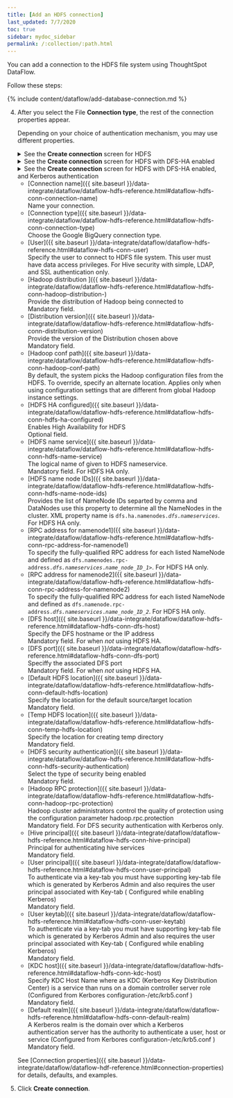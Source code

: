 ```yaml
---
title: [Add an HDFS connection]
last_updated: 7/7/2020
toc: true
sidebar: mydoc_sidebar
permalink: /:collection/:path.html
---
```

You can add a connection to the HDFS file system using ThoughtSpot DataFlow.

Follow these steps:

{% include content/dataflow/add-database-connection.md %}

4. After you select the File **Connection type**, the rest of the connection properties appear.

   Depending on your choice of authentication mechanism, you may use different properties.


   <details>
     <summary>See the <strong>Create connection</strong> screen for HDFS</summary>
     <p>
      <img src="../../images/dataflow-hdfs-create.png" alt="Add a connection to HDFS" /></p>
   </details>

   <details>
     <summary>See the <strong>Create connection</strong> screen for HDFS with DFS-HA enabled</summary>
     <p>
      <img src="../../images/dataflow-hdfs-dfs-ha-create.png" alt="Add a connection to HDFS with DFS-HA" /></p>
   </details>

   <details>
     <summary>See the <strong>Create connection</strong> screen for HDFS with DFS-HA enabled, and Kerberos authentication</summary>
     <p>
      <img src="../../images/dataflow-hdfs-dfs-ha-kerberos-create.png" alt="Add a connection to HDFS with DFS-HA and Kerberos authentication" /></p>
   </details>

   * [Connection name]({{ site.baseurl }}/data-integrate/dataflow/dataflow-hdfs-reference.html#dataflow-hdfs-conn-connection-name)<br/>Name your connection.
   * [Connection type]({{ site.baseurl }}/data-integrate/dataflow/dataflow-hdfs-reference.html#dataflow-hdfs-conn-connection-type)<br/>Choose the Google BigQuery connection type.
   * [User]({{ site.baseurl }}/data-integrate/dataflow/dataflow-hdfs-reference.html#dataflow-hdfs-conn-user)<br/>Specify the user to connect to HDFS file system. This user must have data access privileges. For Hive security with simple, LDAP, and SSL authentication only.
   * [Hadoop distribution ]({{ site.baseurl }}/data-integrate/dataflow/dataflow-hdfs-reference.html#dataflow-hdfs-conn-hadoop-distribution-)<br/>Provide the distribution of Hadoop being connected to<br/>Mandatory field.
   * [Distribution version]({{ site.baseurl }}/data-integrate/dataflow/dataflow-hdfs-reference.html#dataflow-hdfs-conn-distribution-version)<br/>Provide the version of the Distribution chosen above<br/>Mandatory field.
   * [Hadoop conf path]({{ site.baseurl }}/data-integrate/dataflow/dataflow-hdfs-reference.html#dataflow-hdfs-conn-hadoop-conf-path)<br/>By default, the system picks the Hadoop configuration files from the HDFS. To override, specify an alternate location. Applies only when using configuration settings that are different from global Hadoop instance settings.
   * [HDFS HA configured]({{ site.baseurl }}/data-integrate/dataflow/dataflow-hdfs-reference.html#dataflow-hdfs-conn-hdfs-ha-configured)<br/>Enables High Availability for HDFS<br/>Optional field.
   * [HDFS name service]({{ site.baseurl }}/data-integrate/dataflow/dataflow-hdfs-reference.html#dataflow-hdfs-conn-hdfs-name-service)<br/>The logical name of given to HDFS nameservice. <br/>Mandatory field. For HDFS HA only.
   * [HDFS name node IDs]({{ site.baseurl }}/data-integrate/dataflow/dataflow-hdfs-reference.html#dataflow-hdfs-conn-hdfs-name-node-ids)<br/>Provides the list of NameNode IDs separted by comma and DataNodes use this property to determine all the NameNodes in the cluster. XML property name is <code>dfs.ha.namenodes.<em>dfs.nameservices</em></code>. For HDFS HA only.
   * [RPC address for namenode1]({{ site.baseurl }}/data-integrate/dataflow/dataflow-hdfs-reference.html#dataflow-hdfs-conn-rpc-address-for-namenode1)<br/>To specify the fully-qualified RPC address for each listed NameNode and defined as <code>dfs.namenodes.rpc-address.<em>dfs.nameservices</em>.<em>name_node_ID_1></em></code>. For HDFS HA only.
   * [RPC address for namenode2]({{ site.baseurl }}/data-integrate/dataflow/dataflow-hdfs-reference.html#dataflow-hdfs-conn-rpc-address-for-namenode2)<br/>To specify the fully-qualified RPC address for each listed NameNode and defined as <code>dfs.namenode.rpc-address.<em>dfs.nameservices</em>.<em>name_node_ID_2</em></code>. For HDFS HA only.
   * [DFS host]({{ site.baseurl }}/data-integrate/dataflow/dataflow-hdfs-reference.html#dataflow-hdfs-conn-dfs-host)<br/>Specify the DFS hostname or the IP address<br/>Mandatory field. For when <em>not</em> using HDFS HA.
   * [DFS port]({{ site.baseurl }}/data-integrate/dataflow/dataflow-hdfs-reference.html#dataflow-hdfs-conn-dfs-port)<br/>Speciffy the associated DFS port<br/>Mandatory field. For when <em>not</em> using HDFS HA.
   * [Default HDFS location]({{ site.baseurl }}/data-integrate/dataflow/dataflow-hdfs-reference.html#dataflow-hdfs-conn-default-hdfs-location)<br/>Specify the location for the default source/target location<br/>Mandatory field.
   * [Temp HDFS location]({{ site.baseurl }}/data-integrate/dataflow/dataflow-hdfs-reference.html#dataflow-hdfs-conn-temp-hdfs-location)<br/>Specify the location for creating temp directory<br/>Mandatory field.
   * [HDFS security authentication]({{ site.baseurl }}/data-integrate/dataflow/dataflow-hdfs-reference.html#dataflow-hdfs-conn-hdfs-security-authentication)<br/>Select the type of security being enabled <br/>Mandatory field.
   * [Hadoop RPC protection]({{ site.baseurl }}/data-integrate/dataflow/dataflow-hdfs-reference.html#dataflow-hdfs-conn-hadoop-rpc-protection)<br/>Hadoop cluster administrators control the quality of protection using the configuration parameter hadoop.rpc.protection<br/>Mandatory field. For DFS security authentication with Kerberos only.
   * [Hive principal]({{ site.baseurl }}/data-integrate/dataflow/dataflow-hdfs-reference.html#dataflow-hdfs-conn-hive-principal)<br/>Principal for authenticating hive services <br/>Mandatory field.
   * [User principal]({{ site.baseurl }}/data-integrate/dataflow/dataflow-hdfs-reference.html#dataflow-hdfs-conn-user-principal)<br/>To authenticate via a key-tab you must have supporting key-tab file which is generated by Kerberos Admin and also requires the user principal associated with Key-tab ( Configured while enabling Kerberos)<br/>Mandatory field.
   * [User keytab]({{ site.baseurl }}/data-integrate/dataflow/dataflow-hdfs-reference.html#dataflow-hdfs-conn-user-keytab)<br/>To authenticate via a key-tab you must have supporting key-tab file which is generated by Kerberos Admin and also requires the user principal associated with Key-tab ( Configured while enabling Kerberos)<br/>Mandatory field.
   * [KDC host]({{ site.baseurl }}/data-integrate/dataflow/dataflow-hdfs-reference.html#dataflow-hdfs-conn-kdc-host)<br/>Specify KDC Host Name where as KDC (Kerberos Key Distribution Center) is a service than runs on a domain controller server role (Configured from Kerbores configuration-/etc/krb5.conf )<br/>Mandatory field.
   * [Default realm]({{ site.baseurl }}/data-integrate/dataflow/dataflow-hdfs-reference.html#dataflow-hdfs-conn-default-realm)<br/>A Kerberos realm is the domain over which a Kerberos authentication server has the authority to authenticate a user, host or service (Configured from Kerbores configuration-/etc/krb5.conf )<br/>Mandatory field.

   See [Connection properties]({{ site.baseurl }}/data-integrate/dataflow/dataflow-hdf-reference.html#connection-properties) for details, defaults, and examples.

5. Click **Create connection**.   
